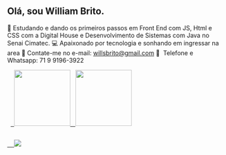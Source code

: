 ## Olá, sou William Brito.

🌱 Estudando e dando os primeiros passos em Front End com JS, Html e CSS com a Digital House e Desenvolvimento de Sistemas com Java no Senai             Cimatec.
💻 Apaixonado por tecnologia e sonhando em ingressar na area
📧 Contate-me no e-mail: willsbrito@gmail.com
📱  Telefone e Whatsapp: 71 9 9196-3922

<div>
  <a href="https://github.com/willbrito86">
  <img height = "130em" src = "https://github-readme-stats.vercel.app/api?username=willbrito86&show_icons=true&theme=dracula&include_all_commits=true&count_private=true" />
  <img height = "130em" src = "https://github-readme-stats.vercel.app/api/top-langs/?username=willbrito86&layout=compact&langs_count=7&theme=dracula" />
</div>

##

<div>
   <a href = "mailto: willsbrito@gmail.com "> <img src = "https://img.shields.io/badge/-Gmail-%23333?style=for-the-badge&logo=gmail&logoColor=white" target = "_ blank"> </a>
</div>

	
